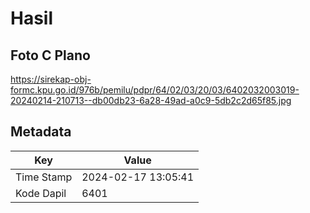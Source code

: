 # Hasil

## Foto C Plano

https://sirekap-obj-formc.kpu.go.id/976b/pemilu/pdpr/64/02/03/20/03/6402032003019-20240214-210713--db00db23-6a28-49ad-a0c9-5db2c2d65f85.jpg


## Metadata

| Key        | Value               |
| ---------- | ------------------- |
| Time Stamp | 2024-02-17 13:05:41 |
| Kode Dapil | 6401                |



